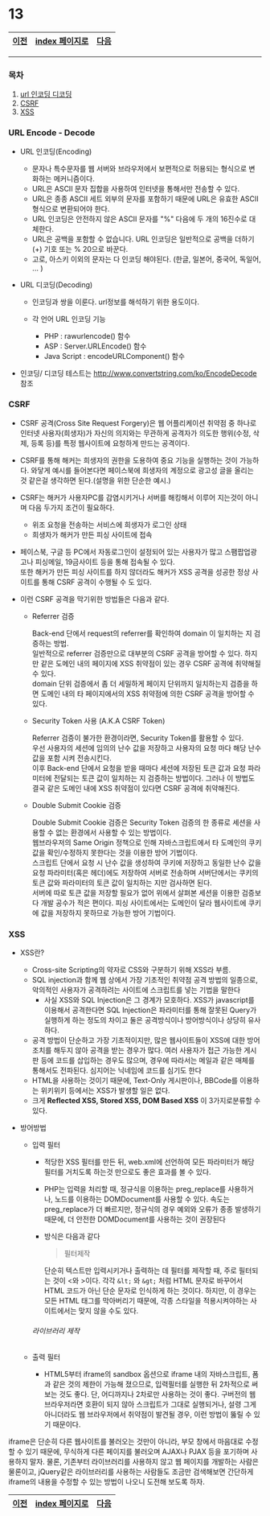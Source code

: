 # 13

[이전](./12.md)|[index 페이지로](./00index.md) |[다음](./14.md)
---|---|---
<hr>

### 목차

1. [url 인코딩 디코딩](#URL-Encode---Decode)
1. [CSRF](#CSRF) 
1. [XSS](#XSS)

### URL Encode - Decode
  
  - URL 인코딩(Encoding)

    + 문자나 특수문자를 웹 서버와 브라우저에서 보편적으로 허용되는 형식으로 변화하는 메커니즘이다.
    + URL은 ASCII 문자 집합을 사용하여 인터넷을 통해서만 전송할 수 있다.
    + URL은 종종 ASCII 세트 외부의 문자를 포함하기 때문에 URL은 유효한 ASCII 형식으로 변환되어야 한다.
    + URL 인코딩은 안전하지 않은 ASCII 문자를 "%" 다음에 두 개의 16진수로 대체한다.
    + URL은 공백을 포함할 수 없습니다. URL 인코딩은 일반적으로 공백을 더하기 (+) 기호 또는 % 20으로 바꾼다.
    + 고로, 아스키 이외의 문자는 다 인코딩 해야된다. (한글, 일본어, 중국어, 독일어, ... )
  
  - URL 디코딩(Decoding)
    
    + 인코딩과 쌍을 이룬다. url정보를 해석하기 위한 용도이다.

    
    + 각 언어 URL 인코딩 기능 

      * PHP : rawurlencode() 함수 
      * ASP : Server.URLEncode() 함수
      * Java Script : encodeURLComponent() 함수


- 인코딩/ 디코딩 테스트는 <http://www.convertstring.com/ko/EncodeDecode> 참조
      
  
### CSRF

- CSRF 공격(Cross Site Request Forgery)은 웹 어플리케이션 취약점 중 하나로 인터넷 사용자(희생자)가 자신의 의지와는 무관하게 공격자가 의도한 행위(수정, 삭제, 등록 등)를 특정 웹사이트에 요청하게 만드는 공격이다.

- CSRF를 통해 해커는 희생자의 권한을 도용하여 중요 기능을 실행하는 것이 가능하다. 와닿게 예시를 들어본다면 페이스북에 희생자의 계정으로 광고성 글을 올리는 것 같은걸 생각하면 된다.(설명을 위한 단순한 예시.)

- CSRF는 해커가 사용자PC를 감염시키거나 서버를 해킹해서 이루어 지는것이 아니며 다음 두가지 조건이 필요하다.

  + 위조 요청을 전송하는 서비스에 희생자가 로그인 상태
  + 희생자가 해커가 만든 피싱 사이트에 접속

- 페이스북, 구글 등 PC에서 자동로그인이 설정되어 있는 사용자가 많고 스팸팝업광고나 피싱메일, 19금사이트 등을 통해 접속될 수 있다.<br>
또한 해커가 만든 피싱 사이트를 하지 않더라도 해커가 XSS 공격을 성공한 정상 사이트를 통해 CSRF 공격이 수행될 수 도 있다.

- 이런 CSRF 공격을 막기위한 방법들은 다음과 같다.
  
  + Referrer 검증
    
    Back-end 단에서 request의 referrer를 확인하여 domain 이 일치하는 지 검증하는 방법.<br> 
    일반적으로 referrer 검증만으로 대부분의 CSRF 공격을 방어할 수 있다. 하지만 같은 도메인 내의 페이지에 XSS 취약점이 있는 경우 CSRF 공격에 취약해질 수 있다.<br> 
    domain 단위 검증에서 좀 더 세밀하게 페이지 단위까지 일치하는지 검증을 하면 도메인 내의 타 페이지에서의 XSS 취약점에 의한 CSRF 공격을 방어할 수 있다.

  + Security Token 사용 (A.K.A CSRF Token)
    
    Referrer 검증이 불가한 환경이라면, Security Token를 활용할 수 있다. <br>우선 사용자의 세션에 임의의 난수 값을 저장하고 사용자의 요청 마다 해당 난수 값을 포함 시켜 전송시킨다.<br> 이후 Back-end 단에서 요청을 받을 때마다 세션에 저장된 토큰 값과 요청 파라미터에 전달되는 토큰 값이 일치하는 지 검증하는 방법이다. 그러나 이 방법도 결국 같은 도메인 내에 XSS 취약점이 있다면 CSRF 공격에 취약해진다.
  
  + Double Submit Cookie 검증

    Double Submit Cookie 검증은 Security Token 검증의 한 종류로 세션을 사용할 수 없는 환경에서 사용할 수 있는 방법이다.<br>
    웹브라우저의 Same Origin 정책으로 인해 자바스크립트에서 타 도메인의 쿠키 값을 확인/수정하지 못한다는 것을 이용한 방어 기법이다.<br>
    스크립트 단에서 요청 시 난수 값을 생성하여 쿠키에 저장하고 동일한 난수 값을 요청 파라미터(혹은 헤더)에도 저장하여 서버로 전송하며 서버단에서는 쿠키의 토큰 값와 파라미터의 토큰 값이 일치하는 지만 검사하면 된다.<br> 
    서버에 따로 토큰 값을 저장할 필요가 없어 위에서 살펴본 세션을 이용한 검증보다 개발 공수가 적은 편이다. 피싱 사이트에서는 도메인이 달라 웹사이트에 쿠키에 값을 저장하지 못하므로 가능한 방어 기법이다.

### XSS

- XSS란?

  + Cross-site Scripting의 약자로 CSS와 구분하기 위해 XSS라 부름.
  + SQL injection과 함께 웹 상에서 가장 기초적인 취약점 공격 방법의 일종으로, 악의적인 사용자가 공격하려는 사이트에 스크립트를 넣는 기법을 말한다
    * 사실 XSS와 SQL Injection은 그 경계가 모호하다. XSS가 javascript를 이용해서 공격한다면 SQL Injection은 파라미터를 통해 잘못된 Query가 실행하게 하는 정도의 차이고 둘은 공격방식이나 방어방식이나 상당히 유사하다.
  + 공격 방법이 단순하고 가장 기초적이지만, 많은 웹사이트들이 XSS에 대한 방어 조치를 해두지 않아 공격을 받는 경우가 많다. 
  여러 사용자가 접근 가능한 게시판 등에 코드를 삽입하는 경우도 많으며, 경우에 따라서는 메일과 같은 매체를 통해서도 전파된다. 
  심지어는 닉네임에 코드를 심기도 한다
  + HTML을 사용하는 것이기 때문에, Text-Only 게시판이나, BBCode를 이용하는 위키위키 등에서는 XSS가 발생할 일은 없다.
  + 크게 **Reflected XSS, Stored XSS, DOM Based XSS** 이 3가지로분류할 수 있다.
  
 - 방어방법
 
    + 입력 필터
    
      * 적당한 XSS 필터를 만든 뒤, web.xml에 선언하여 모든 파라미터가 해당 필터를 거치도록 하는것 만으로도 좋은 효과를 볼 수 있다.

      * PHP는 입력을 처리할 때, 정규식을 이용하는 preg_replace를 사용하거나, 노드를 이용하는 DOMDocument를 사용할 수 있다. 속도는 preg_replace가 더 빠르지만, 정규식의 경우 예외와 오류가 종종 발생하기 때문에, 더 안전한 DOMDocument를 사용하는 것이 권장된다
        
      * 방식은 다음과 같다
   
        > 필터제작
   
        단순히 텍스트만 입력시키거나 출력하는 데 필터를 제작할 때, 주로 필터되는 것이 \<와 >이다. 각각 `&lt;`  와 `&gt;` 처럼 HTML 문자로 바꾸어서 HTML 코드가 아닌 단순 문자로 인식하게 하는 것이다. 하지만, 이 경우는 모든 HTML 태그를 막아버리기 때문에, 각종 스타일을 적용시켜야하는 사이트에서는 맞지 않을 수도 있다.
        
      ###### 라이브러리 제작   
          
   + 출력 필터 
      *  HTML5부터 iframe의 sandbox 옵션으로 iframe 내의 자바스크립트, 폼과 같은 것의 제한이 가능해 졌으므로, 입력필터를 실행한 뒤 2차적으로 써보는 것도 좋다. 단, 어디까지나 2차로만 사용하는 것이 좋다. 구버전의 웹 브라우저라면 호환이 되지 않아 스크립트가 그대로 실행되거나, 설령 그게 아니더라도 웹 브라우저에서 취약점이 발견될 경우, 이런 방법이 뚫릴 수 있기 때문이다.
      


iframe은 단순히 다른 웹사이트를 불러오는 것만이 아니라, 부모 창에서 마음대로 수정할 수 있기 때문에, 무식하게 다른 페이지를 불러오며 AJAX나 PJAX 등을 포기하며 사용하지 말자. 물론, 기존부터 라이브러리를 사용하지 않고 웹 페이지를 개발하는 사람은 물론이고, jQuery같은 라이브러리를 사용하는 사람들도 조금만 검색해보면 간단하게 iframe의 내용을 수정할 수 있는 방법이 나오니 도전해 보도록 하자.
  
[이전](./12.md)|[index 페이지로](./00index.md) |[다음](./14.md)
---|---|---
